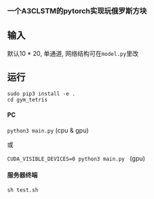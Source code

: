 ### 一个A3CLSTM的pytorch实现玩俄罗斯方块

## 输入
默认10 * 20, 单通道, 网络结构可在`model.py`里改

## 运行
    sudo pip3 install -e .
    cd gym_tetris
#### PC
`python3 main.py`   (cpu & gpu)

或

`CUDA_VISIBLE_DEVICES=0 python3 main.py`   (gpu)

#### 服务器终端

`sh test.sh`
